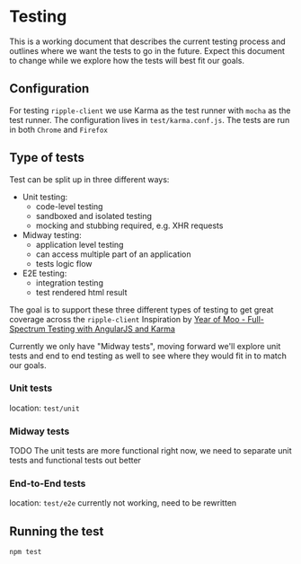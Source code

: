 # Testing 

This is a working document that describes the current testing process and outlines where we want the tests to go in the future. Expect this document to change while we explore how the tests will best fit our goals.

## Configuration
For testing `ripple-client` we use Karma as the test runner with `mocha` as the test runner.
The configuration lives in `test/karma.conf.js`. The tests are run in both `Chrome` and `Firefox`

## Type of tests
Test can be split up in three different ways:

* Unit testing: 
    * code-level testing
    * sandboxed and isolated testing
    * mocking and stubbing required, e.g. XHR requests
* Midway testing:
    * application level testing
    * can access multiple part of an application
    * tests logic flow
* E2E testing:
    * integration testing
    * test rendered html result

The goal is to support these three different types of testing to get great coverage across the `ripple-client`
Inspiration by [Year of Moo - Full-Spectrum Testing with AngularJS and Karma](http://www.yearofmoo.com/2013/01/full-spectrum-testing-with-angularjs-and-karma.html)

Currently we only have "Midway tests", moving forward we'll explore unit tests and end to end testing as well to see where they would fit in to match our goals.  

### Unit tests
location: `test/unit`

### Midway tests
TODO
The unit tests are more functional right now, we need to separate unit tests and functional tests out better 

### End-to-End tests
location: `test/e2e`
currently not working, need to be rewritten

## Running the test
`npm test`